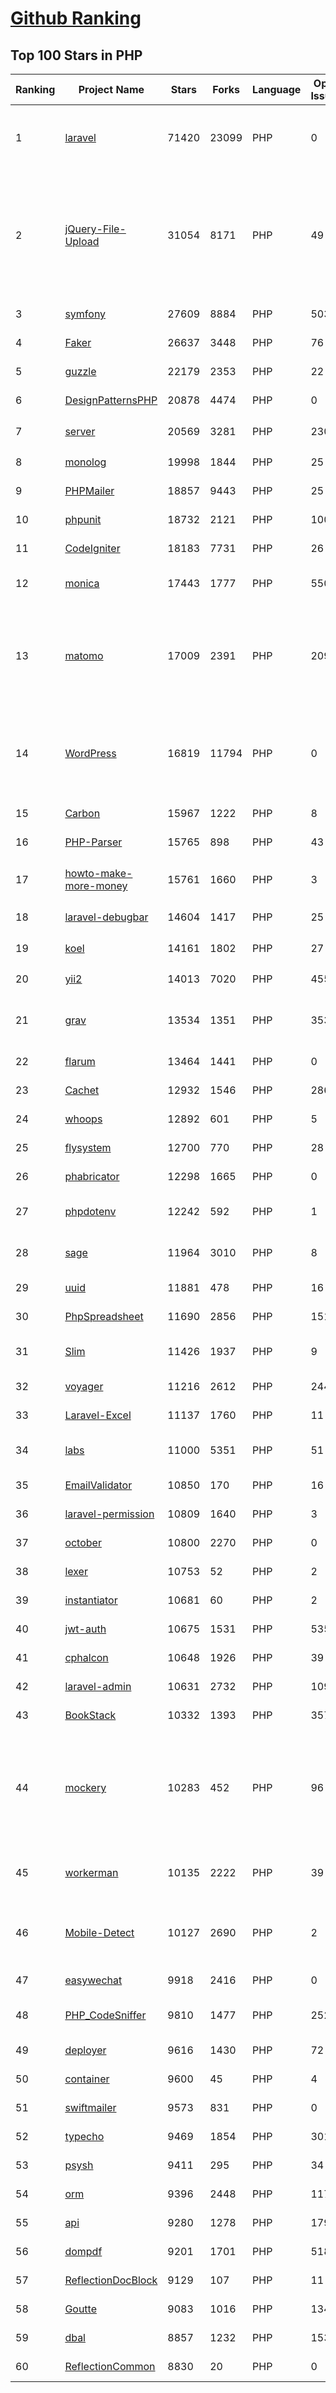 [Github Ranking](../README.md)
==========

## Top 100 Stars in PHP

| Ranking | Project Name | Stars | Forks | Language | Open Issues | Description | Last Commit |
| ------- | ------------ | ----- | ----- | -------- | ----------- | ----------- | ----------- |
| 1 | [laravel](https://github.com/laravel/laravel) | 71420 | 23099 | PHP | 0 | Laravel is a web application framework with expressive, elegant syntax. We’ve already laid the foundation for your next big idea — freeing you to create without sweating the small things. | 2022-11-09T14:55:21Z |
| 2 | [jQuery-File-Upload](https://github.com/blueimp/jQuery-File-Upload) | 31054 | 8171 | PHP | 49 | File Upload widget with multiple file selection, drag&drop support, progress bar, validation and preview images, audio and video for jQuery. Supports cross-domain, chunked and resumable file uploads. Works with any server-side platform (Google App Engine, PHP, Python, Ruby on Rails, Java, etc.) that supports standard HTML form file uploads. | 2021-09-30T11:44:03Z |
| 3 | [symfony](https://github.com/symfony/symfony) | 27609 | 8884 | PHP | 503 | The Symfony PHP framework | 2022-11-11T20:01:22Z |
| 4 | [Faker](https://github.com/fzaninotto/Faker) | 26637 | 3448 | PHP | 76 | Faker is a PHP library that generates fake data for you | 2022-07-11T08:30:23Z |
| 5 | [guzzle](https://github.com/guzzle/guzzle) | 22179 | 2353 | PHP | 22 | Guzzle, an extensible PHP HTTP client | 2022-11-10T08:16:57Z |
| 6 | [DesignPatternsPHP](https://github.com/DesignPatternsPHP/DesignPatternsPHP) | 20878 | 4474 | PHP | 0 | sample code for several design patterns in PHP 8 | 2022-11-02T20:40:02Z |
| 7 | [server](https://github.com/nextcloud/server) | 20569 | 3281 | PHP | 2308 | ☁️ Nextcloud server, a safe home for all your data | 2022-11-12T02:59:28Z |
| 8 | [monolog](https://github.com/Seldaek/monolog) | 19998 | 1844 | PHP | 25 | Sends your logs to files, sockets, inboxes, databases and various web services | 2022-11-03T08:47:34Z |
| 9 | [PHPMailer](https://github.com/PHPMailer/PHPMailer) | 18857 | 9443 | PHP | 25 | The classic email sending library for PHP | 2022-11-08T07:49:24Z |
| 10 | [phpunit](https://github.com/sebastianbergmann/phpunit) | 18732 | 2121 | PHP | 100 | The PHP Unit Testing framework. | 2022-11-11T08:52:59Z |
| 11 | [CodeIgniter](https://github.com/bcit-ci/CodeIgniter) | 18183 | 7731 | PHP | 26 | Open Source PHP Framework (originally from EllisLab) | 2022-11-10T20:55:19Z |
| 12 | [monica](https://github.com/monicahq/monica) | 17443 | 1777 | PHP | 550 | Personal CRM. Remember everything about your friends, family and business relationships. | 2022-11-07T13:45:53Z |
| 13 | [matomo](https://github.com/matomo-org/matomo) | 17009 | 2391 | PHP | 2095 | Liberating Web Analytics. Star us on Github? +1. Matomo is the leading open alternative to Google Analytics that gives you full control over your data. Matomo lets you easily collect data from websites & apps and visualise this data and extract insights. Privacy is built-in. We love Pull Requests!  | 2022-11-11T18:57:52Z |
| 14 | [WordPress](https://github.com/WordPress/WordPress) | 16819 | 11794 | PHP | 0 | WordPress, Git-ified. This repository is just a mirror of the WordPress subversion repository. Please do not send pull requests. Submit pull requests to https://github.com/WordPress/wordpress-develop and patches to https://core.trac.wordpress.org/ instead. | 2022-11-11T18:42:07Z |
| 15 | [Carbon](https://github.com/briannesbitt/Carbon) | 15967 | 1222 | PHP | 8 | A simple PHP API extension for DateTime. | 2022-11-07T14:03:04Z |
| 16 | [PHP-Parser](https://github.com/nikic/PHP-Parser) | 15765 | 898 | PHP | 43 | A PHP parser written in PHP | 2022-11-07T14:13:19Z |
| 17 | [howto-make-more-money](https://github.com/easychen/howto-make-more-money) | 15761 | 1660 | PHP | 3 | 程序员如何优雅的挣零花钱，2.0版，升级为小书了。Most of this not work outside China , so no English translate | 2022-06-18T17:00:20Z |
| 18 | [laravel-debugbar](https://github.com/barryvdh/laravel-debugbar) | 14604 | 1417 | PHP | 25 | Laravel Debugbar (Integrates PHP Debug Bar) | 2022-10-31T15:00:08Z |
| 19 | [koel](https://github.com/koel/koel) | 14161 | 1802 | PHP | 27 | 🐦 A personal music streaming server that works. | 2022-11-08T20:01:51Z |
| 20 | [yii2](https://github.com/yiisoft/yii2) | 14013 | 7020 | PHP | 455 | Yii 2: The Fast, Secure and Professional PHP Framework | 2022-11-11T07:21:53Z |
| 21 | [grav](https://github.com/getgrav/grav) | 13534 | 1351 | PHP | 353 | Modern, Crazy Fast, Ridiculously Easy and Amazingly Powerful Flat-File CMS powered by PHP, Markdown, Twig, and Symfony | 2022-10-26T00:20:17Z |
| 22 | [flarum](https://github.com/flarum/flarum) | 13464 | 1441 | PHP | 0 | Simple forum software for building great communities. | 2022-09-13T09:47:07Z |
| 23 | [Cachet](https://github.com/CachetHQ/Cachet) | 12932 | 1546 | PHP | 286 | 📛 An open source status page system for everyone. | 2022-11-11T18:55:12Z |
| 24 | [whoops](https://github.com/filp/whoops) | 12892 | 601 | PHP | 5 | PHP errors for cool kids  | 2022-11-02T16:24:18Z |
| 25 | [flysystem](https://github.com/thephpleague/flysystem) | 12700 | 770 | PHP | 28 | Abstraction for local and remote filesystems | 2022-11-11T05:42:23Z |
| 26 | [phabricator](https://github.com/phacility/phabricator) | 12298 | 1665 | PHP | 0 | Effective June 1, 2021: Phabricator is no longer actively maintained. | 2022-06-14T17:12:36Z |
| 27 | [phpdotenv](https://github.com/vlucas/phpdotenv) | 12242 | 592 | PHP | 1 | Loads environment variables from `.env` to `getenv()`, `$_ENV` and `$_SERVER` automagically. | 2022-10-16T01:02:40Z |
| 28 | [sage](https://github.com/roots/sage) | 11964 | 3010 | PHP | 8 | WordPress starter theme with Laravel Blade components and templates, Tailwind CSS, and a modern development workflow | 2022-11-04T14:27:31Z |
| 29 | [uuid](https://github.com/ramsey/uuid) | 11881 | 478 | PHP | 16 | A PHP library for generating universally unique identifiers (UUIDs). | 2022-11-08T13:01:17Z |
| 30 | [PhpSpreadsheet](https://github.com/PHPOffice/PhpSpreadsheet) | 11690 | 2856 | PHP | 151 | A pure PHP library for reading and writing spreadsheet files | 2022-11-11T16:19:06Z |
| 31 | [Slim](https://github.com/slimphp/Slim) | 11426 | 1937 | PHP | 9 | Slim is a PHP micro framework that helps you quickly write simple yet powerful web applications and APIs. | 2022-11-07T21:33:25Z |
| 32 | [voyager](https://github.com/the-control-group/voyager) | 11216 | 2612 | PHP | 244 | Voyager - The Missing Laravel Admin | 2022-11-09T09:22:50Z |
| 33 | [Laravel-Excel](https://github.com/SpartnerNL/Laravel-Excel) | 11137 | 1760 | PHP | 11 | 🚀 Supercharged Excel exports and imports in Laravel | 2022-11-07T10:29:04Z |
| 34 | [labs](https://github.com/docker/labs) | 11000 | 5351 | PHP | 51 | This is a collection of tutorials for learning how to use Docker with various tools. Contributions welcome. | 2022-08-22T03:47:43Z |
| 35 | [EmailValidator](https://github.com/egulias/EmailValidator) | 10850 | 170 | PHP | 16 | PHP Email address validator | 2022-09-10T06:15:17Z |
| 36 | [laravel-permission](https://github.com/spatie/laravel-permission) | 10809 | 1640 | PHP | 3 | Associate users with roles and permissions | 2022-11-11T11:30:21Z |
| 37 | [october](https://github.com/octobercms/october) | 10800 | 2270 | PHP | 0 | Self-hosted CMS platform based on the Laravel PHP Framework. | 2022-11-08T04:38:35Z |
| 38 | [lexer](https://github.com/doctrine/lexer) | 10753 | 52 | PHP | 2 | Base library for a lexer that can be used in Top-Down, Recursive Descent Parsers. | 2022-11-04T16:17:22Z |
| 39 | [instantiator](https://github.com/doctrine/instantiator) | 10681 | 60 | PHP | 2 | None | 2022-05-29T20:57:59Z |
| 40 | [jwt-auth](https://github.com/tymondesigns/jwt-auth) | 10675 | 1531 | PHP | 535 | 🔐 JSON Web Token Authentication for Laravel & Lumen | 2022-07-16T21:53:44Z |
| 41 | [cphalcon](https://github.com/phalcon/cphalcon) | 10648 | 1926 | PHP | 39 | High performance, full-stack PHP framework delivered as a C extension. | 2022-11-11T14:34:14Z |
| 42 | [laravel-admin](https://github.com/z-song/laravel-admin) | 10631 | 2732 | PHP | 109 | Build a full-featured administrative interface in ten minutes | 2022-11-08T17:22:13Z |
| 43 | [BookStack](https://github.com/BookStackApp/BookStack) | 10332 | 1393 | PHP | 357 | A platform to create documentation/wiki content built with PHP & Laravel | 2022-11-11T16:07:06Z |
| 44 | [mockery](https://github.com/mockery/mockery) | 10283 | 452 | PHP | 96 | Mockery is a simple yet flexible PHP mock object framework for use in unit testing with PHPUnit, PHPSpec or any other testing framework. Its core goal is to offer a test double framework with a succinct API capable of clearly defining all possible object operations and interactions using a human readable Domain Specific Language (DSL). | 2022-10-25T11:11:14Z |
| 45 | [workerman](https://github.com/walkor/workerman) | 10135 | 2222 | PHP | 39 | An asynchronous event driven PHP socket framework. Supports HTTP, Websocket, SSL and other custom protocols. PHP>=7.0. | 2022-11-09T06:42:59Z |
| 46 | [Mobile-Detect](https://github.com/serbanghita/Mobile-Detect) | 10127 | 2690 | PHP | 2 | Mobile_Detect is a lightweight PHP class for detecting mobile devices (including tablets). It uses the User-Agent string combined with specific HTTP headers to detect the mobile environment. | 2022-11-10T20:11:40Z |
| 47 | [easywechat](https://github.com/w7corp/easywechat) | 9918 | 2416 | PHP | 0 | 📦 一个 PHP 微信 SDK | 2022-11-03T09:34:33Z |
| 48 | [PHP_CodeSniffer](https://github.com/squizlabs/PHP_CodeSniffer) | 9810 | 1477 | PHP | 252 | PHP_CodeSniffer tokenizes PHP files and detects violations of a defined set of coding standards. | 2022-11-07T23:01:31Z |
| 49 | [deployer](https://github.com/deployphp/deployer) | 9616 | 1430 | PHP | 72 | The PHP deployment tool with support for popular frameworks out of the box | 2022-11-07T17:38:59Z |
| 50 | [container](https://github.com/php-fig/container) | 9600 | 45 | PHP | 4 | None | 2022-07-19T17:36:59Z |
| 51 | [swiftmailer](https://github.com/swiftmailer/swiftmailer) | 9573 | 831 | PHP | 0 | Comprehensive mailing tools for PHP | 2021-10-25T07:19:17Z |
| 52 | [typecho](https://github.com/typecho/typecho) | 9469 | 1854 | PHP | 301 | A PHP Blogging Platform. Simple and Powerful. | 2022-10-29T15:54:14Z |
| 53 | [psysh](https://github.com/bobthecow/psysh) | 9411 | 295 | PHP | 34 | A REPL for PHP | 2022-11-06T21:09:00Z |
| 54 | [orm](https://github.com/doctrine/orm) | 9396 | 2448 | PHP | 1172 | Doctrine Object Relational Mapper (ORM) | 2022-11-11T17:42:53Z |
| 55 | [api](https://github.com/dingo/api) | 9280 | 1278 | PHP | 179 | A RESTful API package for the Laravel and Lumen frameworks. | 2022-05-19T22:59:52Z |
| 56 | [dompdf](https://github.com/dompdf/dompdf) | 9201 | 1701 | PHP | 518 | HTML to PDF converter for PHP | 2022-11-07T23:54:57Z |
| 57 | [ReflectionDocBlock](https://github.com/phpDocumentor/ReflectionDocBlock) | 9129 | 107 | PHP | 11 | None | 2022-11-11T14:54:55Z |
| 58 | [Goutte](https://github.com/FriendsOfPHP/Goutte) | 9083 | 1016 | PHP | 134 | Goutte, a simple PHP Web Scraper | 2021-12-17T17:15:16Z |
| 59 | [dbal](https://github.com/doctrine/dbal) | 8857 | 1232 | PHP | 153 | Doctrine Database Abstraction Layer | 2022-11-06T21:39:48Z |
| 60 | [ReflectionCommon](https://github.com/phpDocumentor/ReflectionCommon) | 8830 | 20 | PHP | 0 | None | 2022-07-29T15:24:25Z |

